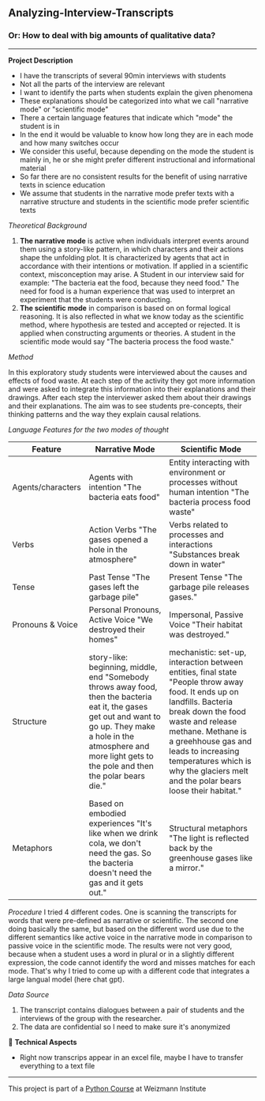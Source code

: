 ## Analyzing-Interview-Transcripts
### Or: How to deal with big amounts of qualitative data?
---
**Project Description**
- I have the transcripts of several 90min interviews with students
- Not all the parts of the interview are relevant
- I want to identify the parts when students explain the given phenomena
- These explanations should be categorized into what we call "narrative mode" or "scientific mode"
- There a certain language features that indicate which "mode" the student is in
- In the end it would be valuable to know how long they are in each mode and how many switches occur
- We consider this useful, because depending on the mode the student is mainly in, he or she might prefer different instructional and informational material
- So far there are no consistent results for the benefit of using narrative texts in science education
- We assume that students in the narrative mode prefer texts with a narrative structure and students in the scientific mode prefer scientific texts

*Theoretical Background*

1. **The narrative mode** is active when individuals interpret events around them using a story-like pattern, in which characters and their actions shape the unfolding plot. It is characterized by agents that act in accordance with their intentions or motivation. If applied in a scientific context, misconception may arise. A Student in our interview said for example: "The bacteria eat the food, because they need food." The need for food is a human experience that was used to interpret an experiment that the students were conducting. 
2. **The scientific mode** in comparison is based on on formal logical reasoning. It is also reflected in what we know today as the scientific method, where hypothesis are tested and accepted or rejected. It is applied when constructing arguments or theories. A student in the scientific mode would say "The bacteria process the food waste."

*Method*

In this exploratory study students were interviewed about the causes and effects of food waste. At each step of the activity they got more information and were asked to integrate this information into their explanations and their drawings. After each step the interviewer asked them about their drawings and their explanations. The aim was to see students pre-concepts, their thinking patterns and the way they explain causal relations.

*Language Features for the two modes of thought*

| Feature | Narrative Mode| Scientific Mode| 
| ---------------------- | ----------------------------------- |------------------------------ |
|Agents/characters    | Agents with intention "The bacteria eats food" | Entity interacting with environment or processes without human intention "The bacteria process food waste" | 
|Verbs| Action Verbs "The gases opened a hole in the atmosphere" | Verbs related to processes and interactions "Substances break down in water" |
|Tense| Past Tense "The gases left the garbage pile" | Present Tense "The garbage pile releases gases." |
|Pronouns & Voice | Personal Pronouns, Active Voice "We destroyed their homes" | Impersonal, Passive Voice "Their habitat was destroyed." |
|Structure | story-like: beginning, middle, end "Somebody throws away food, then the bacteria eat it, the gases get out and want to go up. They make a hole in the atmosphere and more light gets to the pole and then the polar bears die." | mechanistic: set-up, interaction between entities, final state "People throw away food. It ends up on landfills. Bacteria break down the food waste and release methane. Methane is a greehhouse gas and leads to increasing temperatures which is why the glaciers melt and the polar bears loose their habitat."|
| Metaphors | Based on embodied experiences "It's like when we drink cola, we don't need the gas. So the bacteria doesn't need the gas and it gets out."| Structural metaphors "The light is reflected back by the greenhouse gases like a mirror."| 

*Procedure*
I tried 4 different codes. One is scanning the transcripts for words that were pre-defined as narrative or scientific. The second one doing basically the same, but based on the different word use due to the different semantics like active voice in the narrative mode in comparison to passive voice in the scientific mode. The results were not very good, because when a student uses a word in plural or in a slightly different expression, the code cannot identify the word and misses matches for each mode. That's why I tried to come up with a different code that integrates a large langual model (here chat gpt).  

 *Data Source*
 1. The transcript contains dialogues between a pair of students and the interviews of the group with the researcher.
 3. The data are confidential so I need to make sure it's anonymized

 
:memo: **Technical Aspects**
- Right now transcrips appear in an excel file, maybe I have to transfer everything to a text file



---
This project is part of a [Python Course](https://github.com/Code-Maven/wis-python-course-2025-03) at Weizmann Institute
